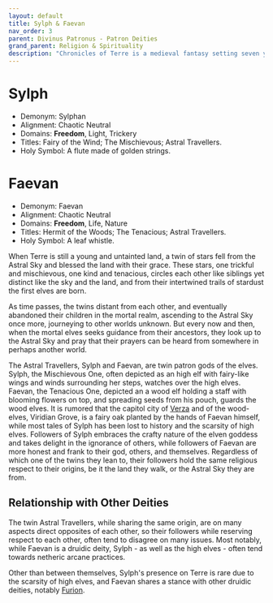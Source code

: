 ```yaml
---
layout: default
title: Sylph & Faevan
nav_order: 3
parent: Divinus Patronus - Patron Deities
grand_parent: Religion & Spirituality
description: "Chronicles of Terre is a medieval fantasy setting seven years in the writing, currently for dungeons & dragons 5th edition."
---
```


# Sylph

- Demonym: Sylphan
- Alignment: Chaotic Neutral
- Domains: **Freedom**, Light, Trickery
- Titles: Fairy of the Wind; The Mischievous; Astral Travellers.
- Holy Symbol: A flute made of golden strings.

# Faevan

- Demonym: Faevan
- Alignment: Chaotic Neutral
- Domains: **Freedom**, Life, Nature
- Titles: Hermit of the Woods; The Tenacious; Astral Travellers.
- Holy Symbol: A leaf whistle.

When Terre is still a young and untainted land, a twin of stars fell from the Astral Sky and blessed the land with their grace. These stars, one trickful and mischievous, one kind and tenacious, circles each other like siblings yet distinct like the sky and the land, and from their intertwined trails of stardust the first elves are born.

As time passes, the twins distant from each other, and eventually abandoned their children in the mortal realm, ascending to the Astral Sky once more, journeying to other worlds unknown. But every now and then, when the mortal elves seeks guidance from their ancestors, they look up to the Astral Sky and pray that their prayers can be heard from somewhere in perhaps another world.

The Astral Travellers, Sylph and Faevan, are twin patron gods of the elves. Sylph, the Mischievous One, often depicted as an high elf with fairy-like wings and winds surrounding her steps, watches over the high elves. Faevan, the Tenacious One, depicted an a wood elf holding a staff with blooming flowers on top, and spreading seeds from his pouch, guards the wood elves. It is rumored that the capitol city of [Verza](../../region/Verza) and of the wood-elves, Viridian Grove, is a fairy oak planted by the hands of Faevan himself, while most tales of Sylph has been lost to history and the scarsity of high elves. Followers of Sylph embraces the crafty nature of the elven goddess and takes delight in the ignorance of others, while followers of Faevan are more honest and frank to their god, others, and themselves. Regardless of which one of the twins they lean to, their followers hold the same religious respect to their origins, be it the land they walk, or the Astral Sky they are from.

## Relationship with Other Deities

The twin Astral Travellers, while sharing the same origin, are on many aspects direct opposites of each other, so their followers while reserving respect to each other, often tend to disagree on many issues. Most notably, while Faevan is a druidic deity, Sylph - as well as the high elves - often tend towards netheric arcane practices.

Other than between themselves, Sylph's presence on Terre is rare due to the scarsity of high elves, and Faevan shares a stance with other druidic deities, notably [Furion](../maioris/Furion).